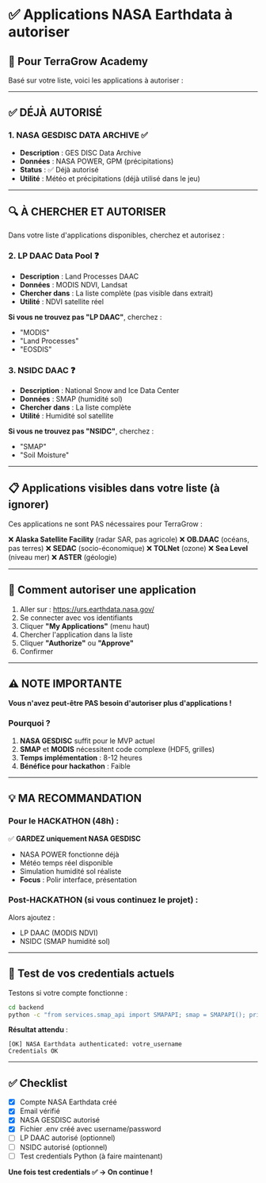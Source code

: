 # ✅ Applications NASA Earthdata à autoriser

## 🎯 Pour TerraGrow Academy

Basé sur votre liste, voici les applications à autoriser :

---

## ✅ DÉJÀ AUTORISÉ

### 1. **NASA GESDISC DATA ARCHIVE** ✅
- **Description** : GES DISC Data Archive
- **Données** : NASA POWER, GPM (précipitations)
- **Status** : ✅ Déjà autorisé
- **Utilité** : Météo et précipitations (déjà utilisé dans le jeu)

---

## 🔍 À CHERCHER ET AUTORISER

Dans votre liste d'applications disponibles, cherchez et autorisez :

### 2. **LP DAAC Data Pool** ❓
- **Description** : Land Processes DAAC
- **Données** : MODIS NDVI, Landsat
- **Chercher dans** : La liste complète (pas visible dans extrait)
- **Utilité** : NDVI satellite réel

**Si vous ne trouvez pas "LP DAAC"**, cherchez :
- "MODIS"
- "Land Processes"
- "EOSDIS"

### 3. **NSIDC DAAC** ❓
- **Description** : National Snow and Ice Data Center
- **Données** : SMAP (humidité sol)
- **Chercher dans** : La liste complète
- **Utilité** : Humidité sol satellite

**Si vous ne trouvez pas "NSIDC"**, cherchez :
- "SMAP"
- "Soil Moisture"

---

## 📋 Applications visibles dans votre liste (à ignorer)

Ces applications ne sont PAS nécessaires pour TerraGrow :

❌ **Alaska Satellite Facility** (radar SAR, pas agricole)
❌ **OB.DAAC** (océans, pas terres)
❌ **SEDAC** (socio-économique)
❌ **TOLNet** (ozone)
❌ **Sea Level** (niveau mer)
❌ **ASTER** (géologie)

---

## 🔧 Comment autoriser une application

1. Aller sur : https://urs.earthdata.nasa.gov/
2. Se connecter avec vos identifiants
3. Cliquer **"My Applications"** (menu haut)
4. Chercher l'application dans la liste
5. Cliquer **"Authorize"** ou **"Approve"**
6. Confirmer

---

## ⚠️ NOTE IMPORTANTE

**Vous n'avez peut-être PAS besoin d'autoriser plus d'applications !**

### Pourquoi ?

1. **NASA GESDISC** suffit pour le MVP actuel
2. **SMAP** et **MODIS** nécessitent code complexe (HDF5, grilles)
3. **Temps implémentation** : 8-12 heures
4. **Bénéfice pour hackathon** : Faible

---

## 💡 MA RECOMMANDATION

### Pour le HACKATHON (48h) :

✅ **GARDEZ uniquement NASA GESDISC**
- NASA POWER fonctionne déjà
- Météo temps réel disponible
- Simulation humidité sol réaliste
- **Focus** : Polir interface, présentation

### Post-HACKATHON (si vous continuez le projet) :

Alors ajoutez :
- LP DAAC (MODIS NDVI)
- NSIDC (SMAP humidité sol)

---

## 🧪 Test de vos credentials actuels

Testons si votre compte fonctionne :

```bash
cd backend
python -c "from services.smap_api import SMAPAPI; smap = SMAPAPI(); print('Credentials OK' if smap.check_credentials() else 'Credentials FAILED')"
```

**Résultat attendu** :
```
[OK] NASA Earthdata authenticated: votre_username
Credentials OK
```

---

## ✅ Checklist

- [x] Compte NASA Earthdata créé
- [x] Email vérifié
- [x] NASA GESDISC autorisé
- [x] Fichier .env créé avec username/password
- [ ] LP DAAC autorisé (optionnel)
- [ ] NSIDC autorisé (optionnel)
- [ ] Test credentials Python (à faire maintenant)

**Une fois test credentials ✅ → On continue !**
